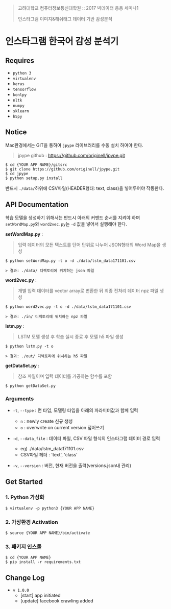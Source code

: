> 고려대학교 컴퓨터정보통신대학원 :: 2017 빅데이터 응용 세미나1
> 
> 인스타그램 이미지&해쉬태그 데이터 기반 감성분석

인스타그램 한국어 감성 분석기
===


Requires
------------------
 * `python 3`
 * `virtualenv`
 * `keras`
 * `tensorflow `
 * `konlpy `
 * `nltk`
 * `numpy`
 * `sklearn`
 * `h5py `


Notice
------------------
Mac환경에서는 GIT을 통하여 `jpype` 라이브러리를 수동 설치 하여야 한다.
> jpype github : https://github.com/originell/jpype.git

	$ cd {YOUR APP NAME}/gitsrc
	$ git clone https://github.com/originell/jpype.git
	$ cd jpype
	$ python setup.py install

반드시 `./data/`하위에 CSV파일(HEADER형태: text, class)을 넣어두어야 작동한다.

API Documentation
------------------
학습 모델을 생성하기 위해서는 반드시 아래의 커맨드 순서를 지켜야 하며 `setWordMap.py`와 `word2vec.py`는 `-d` 값을 넣어서 실행해야 한다.

**setWordMap.py** :
> 입력 데이터의 모든 텍스트를 단어 단위로 나누어 JSON형태의 Word Map을 생성 

	$ python setWordMap.py -t o -d ./data/lstm_data171101.csv
	
	> 결과: ./data/ 디렉토리에 위치하는 json 파일

**word2vec.py** :
> 개별 입력 데이터를 vector array로 변환한 뒤 최종 전처리 데이터 npz 파일 생성

	$ python word2vec.py -t o -d ./data/lstm_data171101.csv

	> 결과: ./in/ 디렉토리에 위치하는 npz 파일

**lstm.py** :	
> LSTM 모델 생성 후 학습 실시 종료 후 모델 h5 파일 생성

	$ python lstm.py -t o

	> 결과: ./out/ 디렉토리에 위치하는 h5 파일

**getDataSet.py** :		
> 참조 파일이며 입력 데이터를 가공하는 함수를 포함

	$ python getDataSet.py

### Arguments
- `-t`, `--type` : 런 타입, 모델링 타입을 아래의 파라미터값과 함께 입력
	- `n` : newly create	신규 생성
	- `o` : overwrite on current version 덮어쓰기

- `-d`, `--data_file` : 데이터 파일, CSV 파일 형식의 인스타그램 데이터 경로 입력
	- eg) ./data/lstm_data171101.csv
	- CSV파일 헤더 :  'text', 'class'
- `-v`, `--version` : 버전, 현재 버전을 출력(versions.json내 관리)

Get Started
------------------

### 1. Python 가상화 
	$ virtualenv -p python3 {YOUR APP NAME}
	
### 2. 가상환경 Activation
	$ source {YOUR APP NAME}/bin/activate

### 3. 패키지 인스톨
	$ cd {YOUR APP NAME}
	$ pip install -r requirements.txt

Change Log
------------------
 * `v 1.0.0`
	 * [start] app initiated
	 * [update] facebook crawling added


